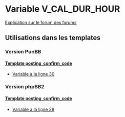 # Variable V_CAL_DUR_HOUR
[Explication sur le forum des forums](http://forum.forumactif.com/t294113-listing-des-variables#V_CAL_DUR_HOUR)
## Utilisations dans les templates
### Version PunBB
#### [Template posting_confirm_code](punbb/posting_confirm_code.md)
* [Variable à la ligne 30](../punbb/posting_confirm_code.tpl#L30)
### Version phpBB2
#### [Template posting_confirm_code](subsilver/posting_confirm_code.md)
* [Variable à la ligne 28](../subsilver/posting_confirm_code.tpl#L28)